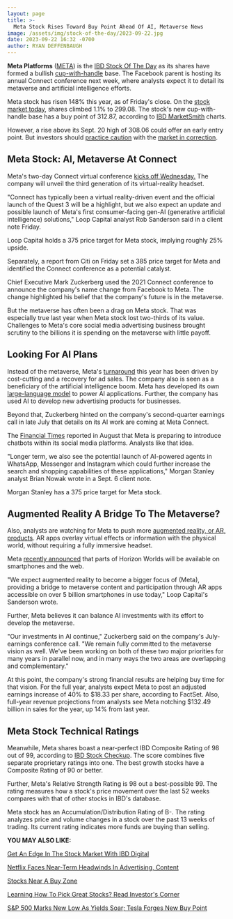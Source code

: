 ```yaml
---
layout: page
title: >-
  Meta Stock Rises Toward Buy Point Ahead Of AI, Metaverse News
image: /assets/img/stock-of-the-day/2023-09-22.jpg
date: 2023-09-22 16:32 -0700
author: RYAN DEFFENBAUGH
---
```







**Meta Platforms** ([META](https://research.investors.com/quote.aspx?symbol=META)) is the [IBD Stock Of The Day](https://www.investors.com/research/ibd-stock-of-the-day/) as its shares have formed a bullish [cup-with-handle](https://www.investors.com/how-to-invest/investors-corner/the-basics-how-to-analyze-a-stocks-cup-with-handle/) base. The Facebook parent is hosting its annual Connect conference next week, where analysts expect it to detail its metaverse and artificial intelligence efforts.




Meta stock has risen 148% this year, as of Friday's close. On the [stock market today](https://www.investors.com/news/stock-market-today-stock-market-news/?), shares climbed 1.1% to 299.08. The stock's new cup-with-handle base has a buy point of 312.87, according to [IBD MarketSmith](https://www.investors.com/product/marketsmith/?artProdLink=MarketSmith) charts.


However, a rise above its Sept. 20 high of 308.06 could offer an early entry point. But investors should [practice caution](https://www.investors.com/how-to-invest/investors-corner/the-m-in-can-slim-why-market-direction-is-key-to-winning-in-stocks/) with the [market in correction](https://research.investors.com/markettrend.aspx).


Meta Stock: AI, Metaverse At Connect
------------------------------------


Meta's two-day Connect virtual conference [kicks off Wednesday.](https://www.metaconnect.com/en/home) The company will unveil the third generation of its virtual-reality headset.


"Connect has typically been a virtual reality-driven event and the official launch of the Quest 3 will be a highlight, but we also expect an update and possible launch of Meta's first consumer-facing gen-AI (generative artificial intelligence) solutions," Loop Capital analyst Rob Sanderson said in a client note Friday.


Loop Capital holds a 375 price target for Meta stock, implying roughly 25% upside.


Separately, a report from Citi on Friday set a 385 price target for Meta and identified the Connect conference as a potential catalyst.


Chief Executive Mark Zuckerberg used the 2021 Connect conference to announce the company's name change from Facebook to Meta. The change highlighted his belief that the company's future is in the metaverse.


But the metaverse has often been a drag on Meta stock. That was especially true last year when Meta stock lost two-thirds of its value. Challenges to Meta's core social media advertising business brought scrutiny to the billions it is spending on the metaverse with little payoff.


Looking For AI Plans
--------------------


Instead of the metaverse, Meta's [turnaround](https://www.investors.com/research/ibd-stock-of-the-day/meta-stock-ai-push-powers-turnaround-story/) this year has been driven by cost-cutting and a recovery for ad sales. The company also is seen as a beneficiary of the artificial intelligence boom. Meta has developed its own [large-language model](https://www.investors.com/research/ibd-stock-analysis/meta-stock-rides-llama-ai-wave-toward-breakout-as-ai-peers-nvidia-microsoft-amazon-google-stock-all-weather-bumpy-market/) to power AI applications. Further, the company has used AI to develop new advertising products for businesses.


Beyond that, Zuckerberg hinted on the company's second-quarter earnings call in late July that details on its AI work are coming at Meta Connect.


The [Financial Times](https://www.ft.com/content/fa76c8ce-cdfd-458c-baec-73dceb2d2ad5) reported in August that Meta is preparing to introduce chatbots within its social media platforms. Analysts like that idea.


"Longer term, we also see the potential launch of AI-powered agents in WhatsApp, Messenger and Instagram which could further increase the search and shopping capabilities of these applications," Morgan Stanley analyst Brian Nowak wrote in a Sept. 6 client note.


Morgan Stanley has a 375 price target for Meta stock.


Augmented Reality A Bridge To The Metaverse?
--------------------------------------------


Also, analysts are watching for Meta to push more [augmented reality, or AR, products](https://www.investors.com/news/technology/virtual-reality-meta-dominates-a-small-market/). AR apps overlay virtual effects or information with the physical world, without requiring a fully immersive headset.


Meta [recently announced](https://www.meta.com/blog/quest/horizon-worlds-web-mobile-social-vr-free/) that parts of Horizon Worlds will be available on smartphones and the web.


"We expect augmented reality to become a bigger focus of (Meta), providing a bridge to metaverse content and participation through AR apps accessible on over 5 billion smartphones in use today," Loop Capital's Sanderson wrote.


Further, Meta believes it can balance AI investments with its effort to develop the metaverse.


"Our investments in AI continue," Zuckerberg said on the company's July-earnings conference call. "We remain fully committed to the metaverse vision as well. We've been working on both of these two major priorities for many years in parallel now, and in many ways the two areas are overlapping and complementary." 


At this point, the company's strong financial results are helping buy time for that vision. For the full year, analysts expect Meta to post an adjusted earnings increase of 40% to $18.33 per share, according to FactSet. Also, full-year revenue projections from analysts see Meta notching $132.49 billion in sales for the year, up 14% from last year. 


Meta Stock Technical Ratings
----------------------------


Meanwhile, Meta shares boast a near-perfect IBD Composite Rating of 98 out of 99, according to [IBD Stock Checkup](https://research.investors.com/stock-checkup/nasdaq-meta-platforms-meta.aspx). The score combines five separate proprietary ratings into one. The best growth stocks have a Composite Rating of 90 or better.


Further, Meta's Relative Strength Rating is 98 out a best-possible 99. The rating measures how a stock's price movement over the last 52 weeks compares with that of other stocks in IBD's database.


Meta stock has an Accumulation/Distribution Rating of B-. The rating analyzes price and volume changes in a stock over the past 13 weeks of trading. Its current rating indicates more funds are buying than selling.



**YOU MAY ALSO LIKE:**


[Get An Edge In The Stock Market With IBD Digital](https://get.investors.com/ibd/?src=APA1BQ)


[Netflix Faces Near-Term Headwinds In Advertising, Content](https://www.investors.com/news/technology/netflix-stock-faces-headwinds-in-advertising-content/)


[Stocks Near A Buy Zone](https://www.investors.com/category/stock-lists/stocks-near-a-buy-zone/)


[Learning How To Pick Great Stocks? Read Investor's Corner](https://www.investors.com/category/how-to-invest/investors-corner/)


[S&P 500 Marks New Low As Yields Soar; Tesla Forges New Buy Point](https://www.investors.com/market-trend/stock-market-today/dow-jones-futures-sp-500-marks-new-low-as-yields-spike-tesla-forges-new-buy-point/)





